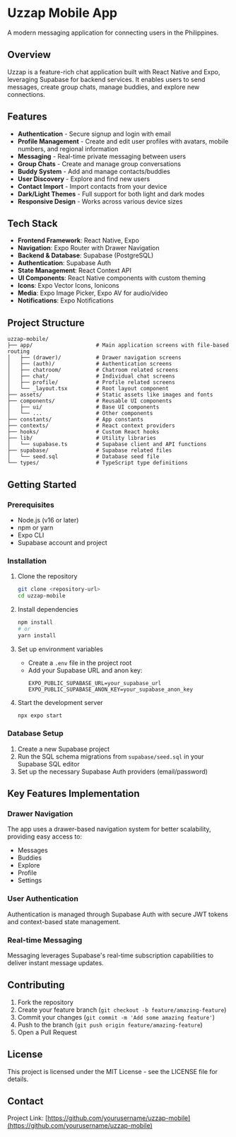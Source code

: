 # Uzzap Mobile App

A modern messaging application for connecting users in the Philippines.

## Overview

Uzzap is a feature-rich chat application built with React Native and Expo, leveraging Supabase for backend services. It enables users to send messages, create group chats, manage buddies, and explore new connections.

## Features

- **Authentication** - Secure signup and login with email
- **Profile Management** - Create and edit user profiles with avatars, mobile numbers, and regional information
- **Messaging** - Real-time private messaging between users
- **Group Chats** - Create and manage group conversations
- **Buddy System** - Add and manage contacts/buddies
- **User Discovery** - Explore and find new users
- **Contact Import** - Import contacts from your device
- **Dark/Light Themes** - Full support for both light and dark modes
- **Responsive Design** - Works across various device sizes

## Tech Stack

- **Frontend Framework**: React Native, Expo
- **Navigation**: Expo Router with Drawer Navigation
- **Backend & Database**: Supabase (PostgreSQL)
- **Authentication**: Supabase Auth
- **State Management**: React Context API
- **UI Components**: React Native components with custom theming
- **Icons**: Expo Vector Icons, Ionicons
- **Media**: Expo Image Picker, Expo AV for audio/video
- **Notifications**: Expo Notifications

## Project Structure

```
uzzap-mobile/
├── app/                    # Main application screens with file-based routing
│   ├── (drawer)/           # Drawer navigation screens
│   ├── (auth)/             # Authentication screens
│   ├── chatroom/           # Chatroom related screens
│   ├── chat/               # Individual chat screens
│   ├── profile/            # Profile related screens
│   └── _layout.tsx         # Root layout component
├── assets/                 # Static assets like images and fonts
├── components/             # Reusable UI components
│   ├── ui/                 # Base UI components
│   └── ...                 # Other components
├── constants/              # App constants
├── contexts/               # React context providers
├── hooks/                  # Custom React hooks
├── lib/                    # Utility libraries
│   └── supabase.ts         # Supabase client and API functions
├── supabase/               # Supabase related files
│   └── seed.sql            # Database seed file
└── types/                  # TypeScript type definitions
```

## Getting Started

### Prerequisites

- Node.js (v16 or later)
- npm or yarn
- Expo CLI
- Supabase account and project

### Installation

1. Clone the repository
   ```bash
   git clone <repository-url>
   cd uzzap-mobile
   ```

2. Install dependencies
   ```bash
   npm install
   # or
   yarn install
   ```

3. Set up environment variables
   - Create a `.env` file in the project root
   - Add your Supabase URL and anon key:
     ```
     EXPO_PUBLIC_SUPABASE_URL=your_supabase_url
     EXPO_PUBLIC_SUPABASE_ANON_KEY=your_supabase_anon_key
     ```

4. Start the development server
   ```bash
   npx expo start
   ```

### Database Setup

1. Create a new Supabase project
2. Run the SQL schema migrations from `supabase/seed.sql` in your Supabase SQL editor
3. Set up the necessary Supabase Auth providers (email/password)

## Key Features Implementation

### Drawer Navigation

The app uses a drawer-based navigation system for better scalability, providing easy access to:
- Messages
- Buddies
- Explore
- Profile
- Settings

### User Authentication

Authentication is managed through Supabase Auth with secure JWT tokens and context-based state management.

### Real-time Messaging

Messaging leverages Supabase's real-time subscription capabilities to deliver instant message updates.

## Contributing

1. Fork the repository
2. Create your feature branch (`git checkout -b feature/amazing-feature`)
3. Commit your changes (`git commit -m 'Add some amazing feature'`)
4. Push to the branch (`git push origin feature/amazing-feature`)
5. Open a Pull Request

## License

This project is licensed under the MIT License - see the LICENSE file for details.

## Contact

Project Link: [https://github.com/yourusername/uzzap-mobile](https://github.com/yourusername/uzzap-mobile)
